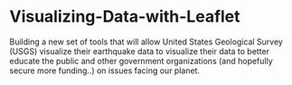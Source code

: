 # Visualizing-Data-with-Leaflet

Building a new set of tools that will allow United States Geological Survey (USGS) visualize their earthquake data to visualize their data to better educate the public and other government organizations (and hopefully secure more funding..) on issues facing our planet.
